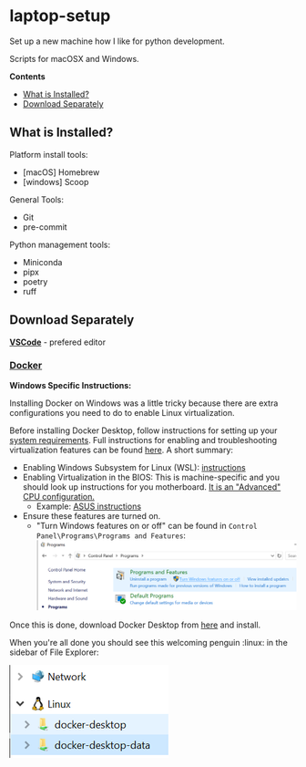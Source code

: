 # laptop-setup
Set up a new machine how I like for python development.

Scripts for macOSX and Windows.

<!-- START doctoc generated TOC please keep comment here to allow auto update -->
<!-- DON'T EDIT THIS SECTION, INSTEAD RE-RUN doctoc TO UPDATE -->
**Contents**

- [What is Installed?](#what-is-installed)
- [Download Separately](#download-separately)

<!-- END doctoc generated TOC please keep comment here to allow auto update -->

## What is Installed?

Platform install tools:
- [macOS] Homebrew
- [windows] Scoop

General Tools:
- Git
- pre-commit

Python management tools:
- Miniconda
- pipx
- poetry
- ruff

## Download Separately

[**VSCode**](https://code.visualstudio.com/download) - prefered editor

### [Docker](https://www.docker.com/products/docker-desktop/)

**Windows Specific Instructions:**

Installing Docker on Windows was a little tricky because there are extra configurations you need to do to enable Linux virtualization.

Before installing Docker Desktop, follow instructions for setting up your [system requirements](https://docs.docker.com/desktop/install/windows-install/). Full instructions for enabling and troubleshooting virtualization features can be found [here](https://docs.docker.com/desktop/troubleshoot/topics/#virtualization). A short summary:
- Enabling Windows Subsystem for Linux (WSL): [instructions](https://learn.microsoft.com/en-us/windows/wsl/install)
- Enabling Virtualization in the BIOS: This is machine-specific and you should look up instructions for you motherboard. [It is an "Advanced" CPU configuration.](https://www.virtualmetric.com/blog/how-to-enable-hardware-virtualization)
    - Example: [ASUS instructions](https://www.asus.com/us/support/faq/1045141/)
- Ensure these features are turned on.
    - "Turn Windows features on or off" can be found in `Control Panel\Programs\Programs and Features`:
    ![control-panel](./assets/windows-features.png)

Once this is done, download Docker Desktop from [here](https://www.docker.com/products/docker-desktop/) and install.

When you're all done you should see this welcoming penguin :linux: in the sidebar of File Explorer:

![sidebar](./assets/linux-sidebar.png)
